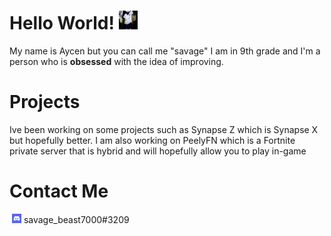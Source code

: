 # Hello World!&nbsp;<img src="https://raw.githubusercontent.com/savegebeast7000/savegebeast7000/main/IKNm.gif" width="30px">
My name is Aycen but you can call me "savage" I am in 9th grade and I'm a person who is **obsessed** with the idea of improving.

# Projects
Ive been working on some projects such as Synapse Z which is Synapse X but hopefully better.
I am also working on PeelyFN which is a Fortnite private server that is hybrid and will hopefully allow you to play in-game

# Contact Me
&nbsp;<img src="https://raw.githubusercontent.com/savegebeast7000/savegebeast7000/main/PRywUXcqg0v5DD6s7C3LyQ.jpeg" width="15px"> savage_beast7000#3209
